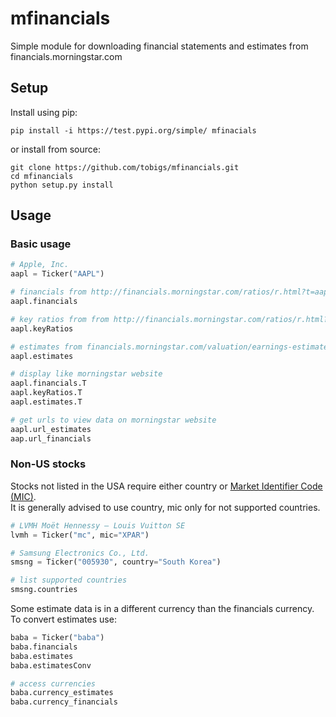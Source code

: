 # mfinancials
Simple module for downloading financial statements and estimates from financials.morningstar.com

## Setup

Install using pip:

```
pip install -i https://test.pypi.org/simple/ mfinacials
```
or install from source:

```
git clone https://github.com/tobigs/mfinancials.git
cd mfinancials
python setup.py install
```

## Usage

### Basic usage

```python
# Apple, Inc.
aapl = Ticker("AAPL")

# financials from http://financials.morningstar.com/ratios/r.html?t=aapl
aapl.financials

# key ratios from from http://financials.morningstar.com/ratios/r.html?t=aapl
aapl.keyRatios

# estimates from financials.morningstar.com/valuation/earnings-estimates.html?t=AAPL
aapl.estimates

# display like morningstar website
aapl.financials.T
aapl.keyRatios.T
aapl.estimates.T

# get urls to view data on morningstar website
aapl.url_estimates
aap.url_financials
```

### Non-US stocks

Stocks not listed in the USA require either country or [Market Identifier Code (MIC)](https://en.wikipedia.org/wiki/Market_Identifier_Code).<br/>
It is generally advised to use country, mic only for not supported countries.

```python
# LVMH Moët Hennessy – Louis Vuitton SE
lvmh = Ticker("mc", mic="XPAR")

# Samsung Electronics Co., Ltd.
smsng = Ticker("005930", country="South Korea")

# list supported countries
smsng.countries
```

Some estimate data is in a different currency than the financials currency. To convert estimates use:

```python
baba = Ticker("baba")
baba.financials
baba.estimates
baba.estimatesConv

# access currencies
baba.currency_estimates
baba.currency_financials
```
